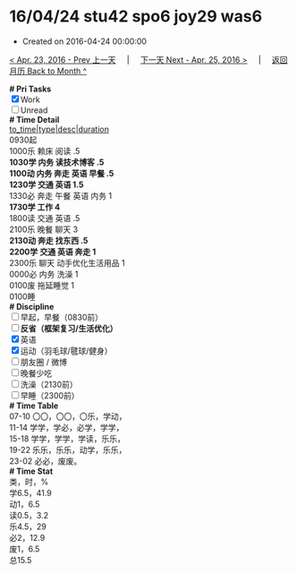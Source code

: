 # 16/04/24 stu42 spo6 joy29 was6

- Created on 2016-04-24 00:00:00

[< Apr. 23, 2016 - Prev 上一天](/_archived/lifelogs/2016/04/d23.md) &nbsp; &nbsp; | &nbsp; &nbsp; [下一天 Next - Apr. 25, 2016 >](/_archived/lifelogs/2016/04/d25.md) &nbsp; &nbsp; |  &nbsp; &nbsp; [返回月历 Back to Month ^](/_archived/lifelogs/2016/04/index.md)
<br/><div><b># Pri Tasks</b></div><div><input checked="true" type="checkbox"/>Work</div><div><input type="checkbox"/>Unread</div><div><b># Time Detail</b></div><div><u>to_time|type|desc|duration</u></div><div>0930起</div><div>1000乐 赖床 阅读 .5</div><div><b>1030学 内务 读技术博客 .5</b></div><div><b>1100动 内务 奔走 英语 早餐 .5</b></div><div><b>1230学 交通 英语 1.5</b></div><div>1330必 奔走 午餐 英语 内务 1</div><div><b>1730学 工作 4</b></div><div>1800读 交通 英语 .5</div><div>2100乐 晚餐 聊天 3</div><div><b>2130动 奔走 找东西 .5</b></div><div><b>2200学</b> <b>交通 英语 奔走 1</b></div><div>2300乐 聊天 动手优化生活用品 1</div><div>0000必 内务 洗澡 1</div><div>0100废 拖延睡觉 1</div><div>0100睡</div><div><b># Discipline</b></div><div><input type="checkbox"/>早起，早餐（0830前）</div><div><b><input type="checkbox"/></b><b>反省（框架复习/生活优化）</b></div><div><input checked="true" type="checkbox"/>英语</div><div><input checked="true" type="checkbox"/>运动（羽毛球/毽球/健身）</div><div><input type="checkbox"/>朋友圈 / 微博</div><div><input type="checkbox"/>晚餐少吃</div><div><input type="checkbox"/>洗澡（2130前）</div><div><input type="checkbox"/>早睡（2300前）</div><div><b># Time Table</b></div><div>07-10 〇〇，〇〇，〇乐，学动，</div><div>11-14 学学，学必，必学，学学，</div><div>15-18 学学，学学，学读，乐乐，</div><div>19-22 乐乐，乐乐，动学，乐乐，</div><div>23-02 必必，废废。</div><div><b># Time Stat</b></div><div>类，时，%</div><div>学6.5，41.9</div><div>动1，6.5</div><div>读0.5，3.2</div><div>乐4.5，29</div><div>必2，12.9</div><div>废1，6.5</div><div>总15.5</div>
